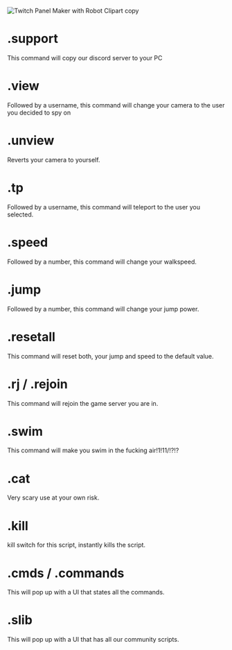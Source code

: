 ![Twitch Panel Maker with Robot Clipart copy](https://user-images.githubusercontent.com/111591434/188903950-fcb533f4-0ff7-4cb9-8da3-d7e022c60576.jpg)


# .support
This command will copy our discord server to your PC
# .view
Followed by a username, this command will change your camera to the user you decided to spy on
# .unview
Reverts your camera to yourself.
# .tp
Followed by a username, this command will teleport to the user you selected.
# .speed
Followed by a number, this command will change your walkspeed.
# .jump
Followed by a number, this command will change your jump power.
# .resetall
This command will reset both, your jump and speed to the default value.
# .rj / .rejoin
This command will rejoin the game server you are in.
# .swim
This command will make you swim in the fucking air!1!11/!?!?
# .cat
Very scary use at your own risk.
# .kill
kill switch for this script, instantly kills the script.
# .cmds / .commands
This will pop up with a UI that states all the commands.
# .slib
This will pop up with a UI that has all our community scripts.
